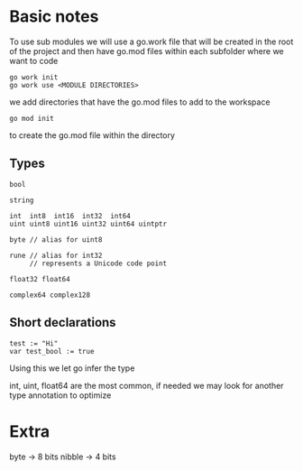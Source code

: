 # Basic notes
To use sub modules we will use a go.work file that will be created in the root of the project and then have go.mod files within each subfolder where we want to code
```
go work init
go work use <MODULE DIRECTORIES>
```
we add directories that have the go.mod files to add to the workspace

```
go mod init
```
to create the go.mod file within the directory


## Types
```
bool

string

int  int8  int16  int32  int64
uint uint8 uint16 uint32 uint64 uintptr

byte // alias for uint8

rune // alias for int32
     // represents a Unicode code point

float32 float64

complex64 complex128
```

## Short declarations
```
test := "Hi"
var test_bool := true
```
Using this we let go infer the type

int, uint, float64 are the most common, if needed we may look for another type annotation to optimize

# Extra
byte -> 8 bits
nibble -> 4 bits